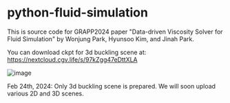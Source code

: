 # python-fluid-simulation

This is source code for GRAPP2024 paper "Data-driven Viscosity Solver for Fluid Simulation" by Wonjung Park, Hyunsoo Kim, and Jinah Park.

You can download ckpt for 3d buckling scene at: https://nextcloud.cgv.life/s/97kZgg47eDttXLA

![image](https://github.com/SSTDV-Project/python-fluid-simulation/assets/16303328/cded98f4-e280-43e2-bec3-e339c4a95da0)

Feb 24th, 2024: Only 3d buckling scene is prepared. We will soon upload various 2D and 3D scenes.
